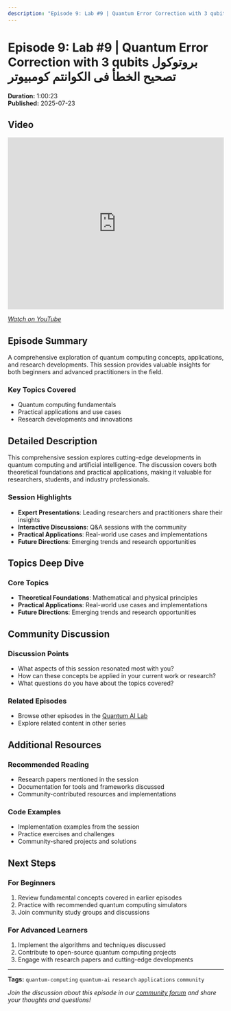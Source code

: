 ```yaml
---
description: "Episode 9: Lab #9 | Quantum Error Correction with 3 qubits بروتوكول تصحيح الخطأ فى الكوانتم كومبيوتر - Comprehensive exploration of quantum computing topics with expert insights and practical applications."
---
```


# Episode 9: Lab #9 | Quantum Error Correction with 3 qubits بروتوكول تصحيح الخطأ فى الكوانتم كومبيوتر

**Duration:** 1:00:23  
**Published:** 2025-07-23

## Video

<iframe width="100%" height="400" src="https://www.youtube.com/embed/x6zjDY42yig" title="Quantum AI Lab #9 | Quantum Error Correction with 3 qubits بروتوكول تصحيح الخطأ فى الكوانتم كومبيوتر" frameborder="0" allow="accelerometer; autoplay; clipboard-write; encrypted-media; gyroscope; picture-in-picture" allowfullscreen></iframe>

*[Watch on YouTube](https://www.youtube.com/watch?v=x6zjDY42yig)*

## Episode Summary

A comprehensive exploration of quantum computing concepts, applications, and research developments. This session provides valuable insights for both beginners and advanced practitioners in the field.

### Key Topics Covered
- Quantum computing fundamentals
- Practical applications and use cases
- Research developments and innovations

## Detailed Description

This comprehensive session explores cutting-edge developments in quantum computing and artificial intelligence. The discussion covers both theoretical foundations and practical applications, making it valuable for researchers, students, and industry professionals.

### Session Highlights

- **Expert Presentations**: Leading researchers and practitioners share their insights
- **Interactive Discussions**: Q&A sessions with the community
- **Practical Applications**: Real-world use cases and implementations
- **Future Directions**: Emerging trends and research opportunities

## Topics Deep Dive


### Core Topics
- **Theoretical Foundations**: Mathematical and physical principles
- **Practical Applications**: Real-world use cases and implementations
- **Future Directions**: Emerging trends and research opportunities


## Community Discussion

### Discussion Points
- What aspects of this session resonated most with you?
- How can these concepts be applied in your current work or research?
- What questions do you have about the topics covered?

### Related Episodes
- Browse other episodes in the [Quantum AI Lab](index.md)
- Explore related content in other series

## Additional Resources

### Recommended Reading
- Research papers mentioned in the session
- Documentation for tools and frameworks discussed
- Community-contributed resources and implementations

### Code Examples
- Implementation examples from the session
- Practice exercises and challenges
- Community-shared projects and solutions

## Next Steps

### For Beginners
1. Review fundamental concepts covered in earlier episodes
2. Practice with recommended quantum computing simulators
3. Join community study groups and discussions

### For Advanced Learners
1. Implement the algorithms and techniques discussed
2. Contribute to open-source quantum computing projects
3. Engage with research papers and cutting-edge developments

---

**Tags:** `quantum-computing` `quantum-ai` `research` `applications` `community`

*Join the discussion about this episode in our [community forum](https://github.com/yourusername/quantum-ai/discussions) and share your thoughts and questions!*
